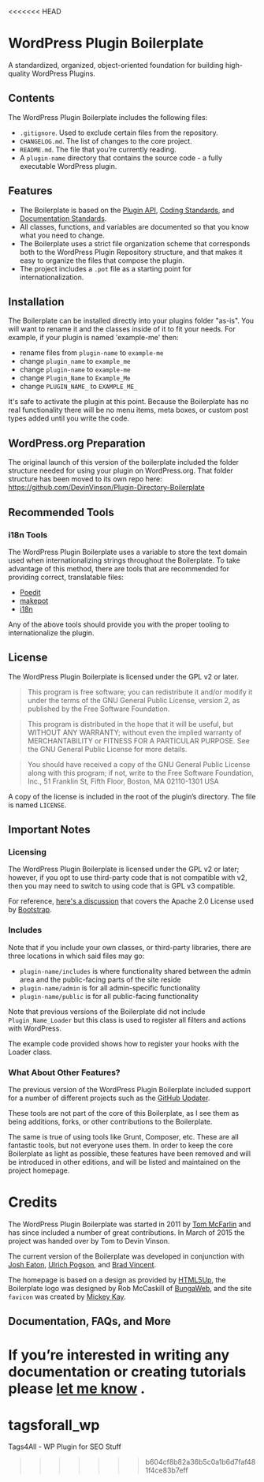 <<<<<<< HEAD
# WordPress Plugin Boilerplate

A standardized, organized, object-oriented foundation for building high-quality WordPress Plugins.

## Contents

The WordPress Plugin Boilerplate includes the following files:

* `.gitignore`. Used to exclude certain files from the repository.
* `CHANGELOG.md`. The list of changes to the core project.
* `README.md`. The file that you’re currently reading.
* A `plugin-name` directory that contains the source code - a fully executable WordPress plugin.

## Features

* The Boilerplate is based on the [Plugin API](http://codex.wordpress.org/Plugin_API), [Coding Standards](http://codex.wordpress.org/WordPress_Coding_Standards), and [Documentation Standards](https://make.wordpress.org/core/handbook/best-practices/inline-documentation-standards/php/).
* All classes, functions, and variables are documented so that you know what you need to change.
* The Boilerplate uses a strict file organization scheme that corresponds both to the WordPress Plugin Repository structure, and that makes it easy to organize the files that compose the plugin.
* The project includes a `.pot` file as a starting point for internationalization.

## Installation

The Boilerplate can be installed directly into your plugins folder "as-is". You will want to rename it and the classes inside of it to fit your needs. For example, if your plugin is named 'example-me' then:

* rename files from `plugin-name` to `example-me`
* change `plugin_name` to `example_me`
* change `plugin-name` to `example-me`
* change `Plugin_Name` to `Example_Me`
* change `PLUGIN_NAME_` to `EXAMPLE_ME_`

It's safe to activate the plugin at this point. Because the Boilerplate has no real functionality there will be no menu items, meta boxes, or custom post types added until you write the code.

## WordPress.org Preparation

The original launch of this version of the boilerplate included the folder structure needed for using your plugin on WordPress.org. That folder structure has been moved to its own repo here: https://github.com/DevinVinson/Plugin-Directory-Boilerplate

## Recommended Tools

### i18n Tools

The WordPress Plugin Boilerplate uses a variable to store the text domain used when internationalizing strings throughout the Boilerplate. To take advantage of this method, there are tools that are recommended for providing correct, translatable files:

* [Poedit](http://www.poedit.net/)
* [makepot](http://i18n.svn.wordpress.org/tools/trunk/)
* [i18n](https://github.com/grappler/i18n)

Any of the above tools should provide you with the proper tooling to internationalize the plugin.

## License

The WordPress Plugin Boilerplate is licensed under the GPL v2 or later.

> This program is free software; you can redistribute it and/or modify it under the terms of the GNU General Public License, version 2, as published by the Free Software Foundation.

> This program is distributed in the hope that it will be useful, but WITHOUT ANY WARRANTY; without even the implied warranty of MERCHANTABILITY or FITNESS FOR A PARTICULAR PURPOSE. See the GNU General Public License for more details.

> You should have received a copy of the GNU General Public License along with this program; if not, write to the Free Software Foundation, Inc., 51 Franklin St, Fifth Floor, Boston, MA 02110-1301 USA

A copy of the license is included in the root of the plugin’s directory. The file is named `LICENSE`.

## Important Notes

### Licensing

The WordPress Plugin Boilerplate is licensed under the GPL v2 or later; however, if you opt to use third-party code that is not compatible with v2, then you may need to switch to using code that is GPL v3 compatible.

For reference, [here's a discussion](http://make.wordpress.org/themes/2013/03/04/licensing-note-apache-and-gpl/) that covers the Apache 2.0 License used by [Bootstrap](http://twitter.github.io/bootstrap/).

### Includes

Note that if you include your own classes, or third-party libraries, there are three locations in which said files may go:

* `plugin-name/includes` is where functionality shared between the admin area and the public-facing parts of the site reside
* `plugin-name/admin` is for all admin-specific functionality
* `plugin-name/public` is for all public-facing functionality

Note that previous versions of the Boilerplate did not include `Plugin_Name_Loader` but this class is used to register all filters and actions with WordPress.

The example code provided shows how to register your hooks with the Loader class.

### What About Other Features?

The previous version of the WordPress Plugin Boilerplate included support for a number of different projects such as the [GitHub Updater](https://github.com/afragen/github-updater).

These tools are not part of the core of this Boilerplate, as I see them as being additions, forks, or other contributions to the Boilerplate.

The same is true of using tools like Grunt, Composer, etc. These are all fantastic tools, but not everyone uses them. In order to  keep the core Boilerplate as light as possible, these features have been removed and will be introduced in other editions, and will be listed and maintained on the project homepage.

# Credits

The WordPress Plugin Boilerplate was started in 2011 by [Tom McFarlin](http://twitter.com/tommcfarlin/) and has since included a number of great contributions. In March of 2015 the project was handed over by Tom to Devin Vinson.

The current version of the Boilerplate was developed in conjunction with [Josh Eaton](https://twitter.com/jjeaton), [Ulrich Pogson](https://twitter.com/grapplerulrich), and [Brad Vincent](https://twitter.com/themergency).

The homepage is based on a design as provided by [HTML5Up](http://html5up.net), the Boilerplate logo was designed by Rob McCaskill of [BungaWeb](http://bungaweb.com), and the site `favicon` was created by [Mickey Kay](https://twitter.com/McGuive7).

## Documentation, FAQs, and More

If you’re interested in writing any documentation or creating tutorials please [let me know](http://devinvinson.com/contact/) .
=======
# tagsforall_wp
Tags4All - WP Plugin for SEO Stuff
>>>>>>> b604cf8b82a36b5c0a1b6d7faf481f4ce83b7eff

